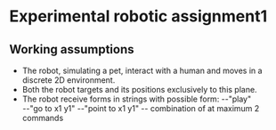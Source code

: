 # Experimental robotic assignment1

## Working assumptions

- The robot, simulating a pet, interact with a human and moves in a discrete 2D environment.
- Both the robot targets and its positions exclusively to this plane.
- The robot receive forms in strings with possible form:
	--"play"	
	--"go to x1 y1"
	--"point to x1 y1"
	-- combination of at maximum 2 commands
